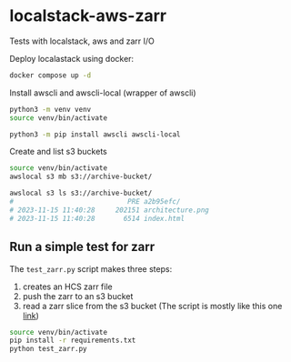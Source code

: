 # localstack-aws-zarr
Tests with localstack, aws and zarr I/O

Deploy localastack using docker:

```bash
docker compose up -d
```


Install awscli and awscli-local (wrapper of awscli)

```bash
python3 -m venv venv
source venv/bin/activate

python3 -m pip install awscli awscli-local

```

Create and list s3 buckets

```bash
source venv/bin/activate
awslocal s3 mb s3://archive-bucket/

awslocal s3 ls s3://archive-bucket/
#                            PRE a2b95efc/
# 2023-11-15 11:40:28     202151 architecture.png
# 2023-11-15 11:40:28       6514 index.html
```


## Run a simple test for zarr

The `test_zarr.py` script makes three steps:
1. creates an HCS zarr file 
2. push the zarr to an s3 bucket
3. read a zarr slice from the s3 bucket
(The script is mostly like this one [link](https://forum.image.sc/t/should-it-be-possible-to-load-an-ome-zarr-hcs-plate-directly-from-s3/86956))

```bash
source venv/bin/activate
pip install -r requirements.txt
python test_zarr.py
```